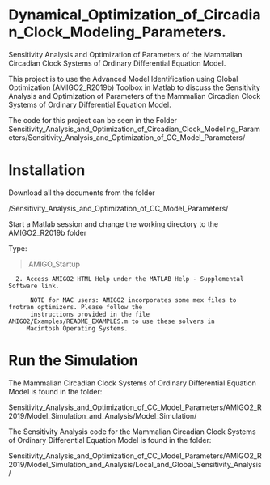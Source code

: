 # Dynamical_Optimization_of_Circadian_Clock_Modeling_Parameters.
Sensitivity Analysis and Optimization of Parameters of the Mammalian Circadian Clock Systems of Ordinary Differential Equation Model.

This project is to use the Advanced Model Identification using Global Optimization (AMIGO2_R2019b) Toolbox in Matlab to discuss the Sensitivity Analysis and Optimization of Parameters of the Mammalian Circadian Clock Systems of Ordinary Differential Equation Model.

The code for this project can be seen in the Folder Sensitivity_Analysis_and_Optimization_of_Circadian_Clock_Modeling_Parameters/Sensitivity_Analysis_and_Optimization_of_CC_Model_Parameters/


# Installation

Download all the documents from the folder 

/Sensitivity_Analysis_and_Optimization_of_CC_Model_Parameters/



Start a Matlab session and change the working directory to the AMIGO2_R2019b folder

Type:


> AMIGO_Startup
      
      2. Access AMIGO2 HTML Help under the MATLAB Help - Supplemental Software link.

          NOTE for MAC users: AMIGO2 incorporates some mex files to frotran optimizers. Please follow the
          instructions provided in the file AMIGO2/Examples/README_EXAMPLES.m to use these solvers in
         Macintosh Operating Systems.
         
         
# Run the Simulation

The  Mammalian Circadian Clock Systems of Ordinary Differential Equation Model is found in the folder:

Sensitivity_Analysis_and_Optimization_of_CC_Model_Parameters/AMIGO2_R2019/Model_Simulation_and_Analysis/Model_Simulation/

The Sensitivity Analysis code for the Mammalian Circadian Clock Systems of Ordinary Differential Equation Model is found in the folder: 

Sensitivity_Analysis_and_Optimization_of_CC_Model_Parameters/AMIGO2_R2019/Model_Simulation_and_Analysis/Local_and_Global_Sensitivity_Analysis/



